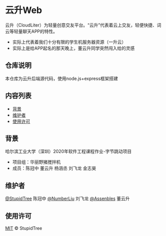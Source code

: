 # 云升Web

云升（CloudLiter）为轻量创意交友平台。“云升”代表着云上交友，轻便快捷、词云等轻量聊天APP的特性。
- 实际上代表着我们十分有限的学生机服务器资源（一升云）
- 实际上是给APP起名的那天晚上，董云升同学突然闯入给的灵感

## 仓库说明
本仓库为云升后端源代码，使用node.js+express框架搭建

## 内容列表

- [背景](#背景)
- [维护者](#维护者)
- [使用许可](#使用许可)

## 背景

哈尔滨工业大学（深圳）2020年软件工程课程作业-字节跳动项目
- 项目组：华丽野猪搅拌机
- 成员：陈冠中 董云升 杨涵丞 刘飞龙 金志昊 


## 维护者

[@StupidTree](https://github.com/StupidTrees) 陈冠中
[@NumberLiu](https://github.com/numberLiu) 刘飞龙
[@Assenbles](https://github.com/Assembles) 董云升


## 使用许可

[MIT](LICENSE) © StupidTree
